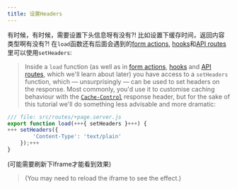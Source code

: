 ```yaml
---
title: 设置Headers
---
```


有时候，有时候，需要设置下头信息呀有没有?! 比如设置下缓存时间，返回内容类型啊有没有?! 
在`load`函数还有后面会遇到的[form actions](the-form-element), [hooks](handle)和[API routes](get-handlers)里可以使用`setHeaders`:
> Inside a `load` function (as well as in [form actions](the-form-element), [hooks](handle) and [API routes](get-handlers), which we'll learn about later) you have access to a `setHeaders` function, which — unsurprisingly — can be used to set headers on the response.
> Most commonly, you'd use it to customise caching behaviour with the [`Cache-Control`](https://developer.mozilla.org/en-US/docs/Web/HTTP/Headers/Cache-Control) response header, but for the sake of this tutorial we'll do something less advisable and more dramatic:

```js
/// file: src/routes/+page.server.js
export function load(+++{ setHeaders }+++) {
+++	setHeaders({
		'Content-Type': 'text/plain'
	});+++
}
```

(可能需要刷新下Iframe才能看到效果)
> (You may need to reload the iframe to see the effect.)
